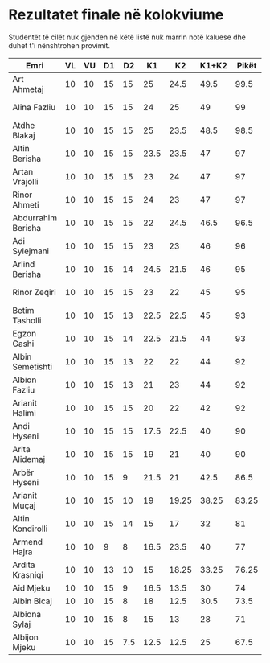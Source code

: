 # Rezultatet finale në kolokviume

Studentët të cilët nuk gjenden në këtë listë nuk marrin notë kaluese dhe duhet t'i nënshtrohen provimit.

<div class="scroll-x" markdown="1">

Emri|VL|VU|D1|D2|K1|K2|K1+K2|Pikët|Nota
-|-|-|-|-|-|-|-|-|-
Art Ahmetaj|10|10|15|15|25|24.5|49.5|99.5|10 (Dhjetë)
Alina Fazliu|10|10|15|15|24|25|49|99|10 (Dhjetë)
Atdhe Blakaj|10|10|15|15|25|23.5|48.5|98.5|10 (Dhjetë)
Altin Berisha|10|10|15|15|23.5|23.5|47|97|10 (Dhjetë)
Artan Vrajolli|10|10|15|15|23|24|47|97|10 (Dhjetë)
Rinor Ahmeti|10|10|15|15|24|23|47|97|10 (Dhjetë)
Abdurrahim Berisha|10|10|15|15|22|24.5|46.5|96.5|10 (Dhjetë)
Adi Sylejmani|10|10|15|15|23|23|46|96|10 (Dhjetë)
Arlind Berisha|10|10|15|14|24.5|21.5|46|95|10 (Dhjetë)
Rinor Zeqiri|10|10|15|15|23|22|45|95|10 (Dhjetë)
Betim Tasholli|10|10|15|13|22.5|22.5|45|93|10 (Dhjetë)
Egzon Gashi|10|10|15|14|22.5|21.5|44|93|10 (Dhjetë)
Albin Semetishti|10|10|15|13|22|22|44|92|10 (Dhjetë)
Albion Fazliu|10|10|15|13|21|23|44|92|10 (Dhjetë)
Arianit Halimi|10|10|15|15|20|22|42|92|10 (Dhjetë)
Andi Hyseni|10|10|15|15|17.5|22.5|40|90|10 (Dhjetë)
Arita Alidemaj|10|10|15|15|19|21|40|90|10 (Dhjetë)
Arbër Hyseni|10|10|15|9|21.5|21|42.5|86.5|9 (Nëntë)
Arianit Muçaj|10|10|15|10|19|19.25|38.25|83.25|9 (Nëntë)
Altin Kondirolli|10|10|15|14|15|17|32|81|9 (Nëntë)
Armend Hajra|10|10|9|8|16.5|23.5|40|77|8 (Tetë)
Ardita Krasniqi|10|10|13|10|15|18.25|33.25|76.25|8 (Tetë)
Aid Mjeku|10|10|15|9|16.5|13.5|30|74|8 (Tetë)
Albin Bicaj|10|10|15|8|18|12.5|30.5|73.5|8 (Tetë)
Albiona Sylaj|10|10|15|8|15|13|28|71|8 (Tetë)
Albijon Mjeku|10|10|15|7.5|12.5|12.5|25|67.5|7 (Shtatë)

</div>